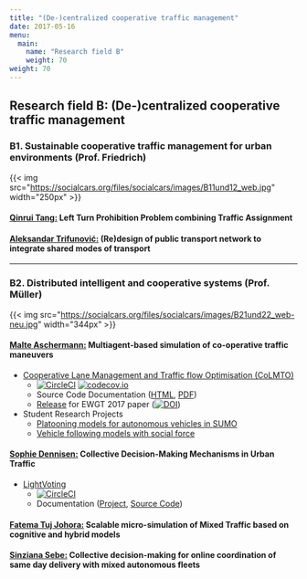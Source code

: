 ```yaml
---
title: "(De-)centralized cooperative traffic management"
date: 2017-05-16
menu:
  main:
    name: "Research field B"
    weight: 70
weight: 70
---
```


## Research field B: (De-)centralized cooperative traffic management

### B1. Sustainable cooperative traffic management for urban environments (Prof. Friedrich)

{{< img src="https://socialcars.org/files/socialcars/images/B11und12_web.jpg" width="250px" >}}

#### [Qinrui Tang:](/) Left Turn Prohibition Problem combining Traffic Assignment

#### [Aleksandar Trifunović:](/) (Re)design of public transport network to integrate shared modes of transport

---

### B2. Distributed intelligent and cooperative systems (Prof. Müller)

{{< img src="https://socialcars.org/files/socialcars/images/B21und22_web-neu.jpg" width="344px" >}}

#### [Malte Aschermann:](https://github.com/masc) Multiagent-based simulation of co-operative traffic maneuvers

* [Cooperative Lane Management and Traffic flow Optimisation (CoLMTO)](https://github.com/SocialCars/colmto)
  * [![CircleCI](https://circleci.com/gh/SocialCars/colmto/tree/master.svg?style=shield)](https://circleci.com/gh/SocialCars/colmto/tree/master)
[![codecov.io](https://codecov.io/github/SocialCars/colmto/coverage.svg?branch=master)](https://codecov.io/github/SocialCars/colmto)
  * Source Code Documentation ([HTML](http://socialcars.github.io/colmto/docs/sources/index.html), [PDF](http://socialcars.github.io/colmto/docs/CoLMTO-doc.pdf))
  * [Release](https://github.com/SocialCars/colmto/releases/tag/v0.1.1) for EWGT 2017 paper ([![DOI](https://zenodo.org/badge/DOI/10.5281/zenodo.495428.svg)](https://doi.org/10.5281/zenodo.495428))
* Student Research Projects
  * [Platooning models for autonomous vehicles in SUMO](https://github.com/sinziana-sebe/sumo)
  * [Vehicle following models with social force](https://github.com/TranKhacDat/SocialForceVehicles)

#### [Sophie Dennisen:](https://github.com/sdennisen) Collective Decision-Making Mechanisms in Urban Traffic

* [LightVoting](https://github.com/SocialCars/LightVoting)
  * [![CircleCI](https://circleci.com/gh/SocialCars/LightVoting/tree/master.svg?style=shield)](https://circleci.com/gh/SocialCars/LightVoting/tree/master)
  * Documentation ([Project](http://socialcars.github.io/LightVoting/), [Source Code](http://socialcars.github.io/LightVoting/sources/index.html))


#### [Fatema Tuj Johora:](https://github.com/Fatema080136) Scalable micro-simulation of Mixed Traffic based on cognitive and hybrid models


#### [Sinziana Sebe:](https://github.com/sinziana-sebe) Collective decision-making for online coordination of same day delivery with mixed autonomous fleets
